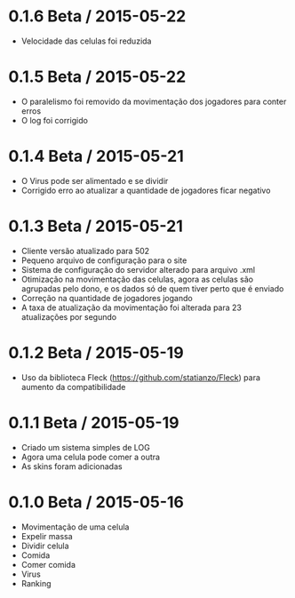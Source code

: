 ﻿0.1.6 Beta / 2015-05-22
==================
* Velocidade das celulas foi reduzida

0.1.5 Beta / 2015-05-22
==================
* O paralelismo foi removido da movimentação dos jogadores para conter erros
* O log foi corrigido

0.1.4 Beta / 2015-05-21
==================
* O Virus pode ser alimentado e se dividir
* Corrigido erro ao atualizar a quantidade de jogadores ficar negativo

0.1.3 Beta / 2015-05-21
==================
* Cliente versão atualizado para 502
* Pequeno arquivo de configuração para o site
* Sistema de configuração do servidor alterado para arquivo .xml
* Otimização na movimentação das celulas, agora as celulas são agrupadas pelo dono, e os dados só de quem tiver perto que é enviado
* Correção na quantidade de jogadores jogando
* A taxa de atualização da movimentação foi alterada para 23 atualizações por segundo

0.1.2 Beta / 2015-05-19
==================
* Uso da biblioteca Fleck (https://github.com/statianzo/Fleck) para aumento da compatibilidade

0.1.1 Beta / 2015-05-19
==================
* Criado um sistema simples de LOG
* Agora uma celula pode comer a outra
* As skins foram adicionadas

0.1.0 Beta / 2015-05-16
==================
* Movimentação de uma celula
* Expelir massa
* Dividir celula
* Comida 
* Comer comida
* Virus
* Ranking
